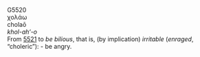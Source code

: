 <body>
  <p>G5520<br>  χολάω  <br> cholaō  <br><i>khol-ah‘-o </i><br>From <a href="g5521.htm">5521</a>  to <i>be</i> <i>bilious</i>, that is, (by implication) <i>irritable</i> (<i>enraged</i>, “choleric”): - be angry.<br></p>
 </body>